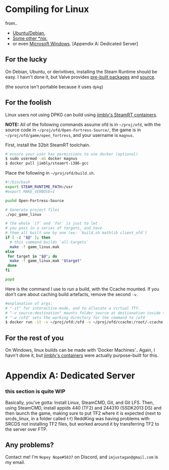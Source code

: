 # Compiling for Linux
from..
* [Ubuntu/Debian](for-the-lucky),
* [Some other *nix](for-the-rest-of-us),
* or even [Microsoft Windows](for-the-foolish).
[Appendix A: Dedicated Server]

## For the lucky
On Debian, Ubuntu, or derivitives, installing the Steam Runtime should be easy.
I havn't done it, but Valve provides [pre-built packages][prebuilt]
and [source].

(the source isn't portable because it uses `dpkg`)

## For the foolish
Linux users not using DPKG can build using [jimbly's SteamRT containers][jimbly].

**NOTE:** All of the following commands assume ofd is in `~/proj/ofd`,
with the source code in `~/proj/ofd/Open-Fortress-Source/`,
the game is in `~/proj/ofd/game/open_fortress`, and your username is `magnus`.

First, install the 32bit SteamRT toolchain.
```sh
# ensure your user has permissions to use docker (optional)
$ sudo usermod -aG docker magnus
$ docker pull jimbly/steamrt-i386-gcc
```

Place the following in `~/proj/ofd/build.sh`.
```bash
#!/bin/bash
export STEAM_RUNTIME_PATH=/usr
#export MAKE_VERBOSE=1

pushd Open-Fortress-Source

# Generate project files
./vpc_game_linux

# the whole `if` and `for` is just to let
# you pass in a series of targets, and have
# them all built one by one (ex: `build.sh mathlib client_ofd`)
if [ -z "$@" ]; then
  # this command builds `all-targets`
  make -f game_linux.mak
else
 for target in "$@"; do
  make -f game_linux.mak "$target"
 done
fi

popd
```


Here is the command I use to run a build, with the Ccache mounted.
If you don't care about caching build artefacts, remove the second `-v`.
```sh
#explanation of args:
# "-it" for interactive-mode, and to allocate a virtual TTY.
# "-v source:destination" mounts folder source at destionation inside the container
# "-w /ofd" sets the working directory for the command to /ofd
$ docker run -it -v ~/proj/ofd:/ofd -v ~/proj/ofd/ccache:/root/.ccache -w /ofd jimbly/steamrt-i386-gcc ./build.sh
```

## For the rest of you
On Windows, linux builds can be made with 'Docker Machines'..
Again, I havn't done it, but [jimbly's containers][jimbly] were actually purpose-built for this.

# Appendix A: Dedicated Server
### this section is quite WIP
Basically, you've gotta: Install Linux, SteamCMD, Git, and Git LFS.
Then, using SteamCMD, install appids 440 (TF2) and 244310 (SSDK2013 DS)
and then launch the game, making sure to put TF2 where it is expected (next to srcds_linux, in a folder called `tf`)
ReddKing was having problems with SRCDS not installing TF2 files, but worked around it by transferring TF2 to the server over FTP.

## Any problems?
Contact me! I'm `Nopey Nope#5837` on Discord, and `imjustagan@gmail.com` is my email.



[jimbly]: https://github.com/Jimbly/steam-runtime-docker
[prebuilt]: http://repo.steamstatic.com/steamrt/steamrt-scout/snapshots/
[source]: https://github.com/ValveSoftware/steam-runtime
